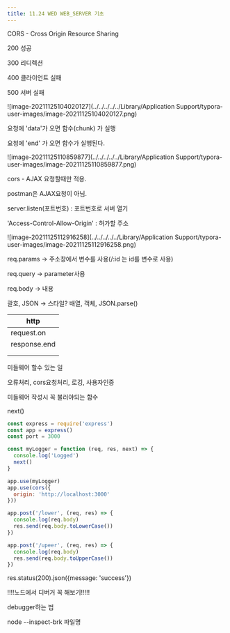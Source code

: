 ```yaml
---
title: 11.24 WED WEB_SERVER 기초
---
```


CORS - Cross Origin Resource Sharing 



200 성공

300 리디렉션

400 클라이언트 실패

500 서버 실패



![image-20211125104020127](../../../../../Library/Application Support/typora-user-images/image-20211125104020127.png)

요청에 'data'가 오면 함수(chunk) 가 실행

요청에 'end' 가 오면 함수가 실행된다.



![image-20211125110859877](../../../../../Library/Application Support/typora-user-images/image-20211125110859877.png)





cors - AJAX 요청할때만 적용.

postman은 AJAX요청이 아님.



server.listen(포트번호) : 포트번호로 서버 열기

'Access-Control-Allow-Origin' : 허가할 주소



![image-20211125112916258](../../../../../Library/Application Support/typora-user-images/image-20211125112916258.png)



req.params -> 주소창에서 변수를 사용(/:id 는 id를 변수로 사용)

req.query -> parameter사용

req.body -> 내용





괄호, JSON -> 스타일? 배열, 객체, JSON.parse()





| http         |
| ------------ |
| request.on   |
| response.end |
|              |
|              |



미들웨어 할수 있는 일

오류처리, cors요청처리, 로깅, 사용자인증

미들웨어 작성시 꼭 불러야되는 함수

next()



```js
const express = require('express')
const app = express()
const port = 3000

const myLogger = function (req, res, next) => {
  console.log('Logged')
  next()
}

app.use(myLogger)
app.use(cors({
  origin: 'http://localhost:3000'
}))

app.post('/lower', (req, res) => {
  console.log(req.body)
  res.send(req.body.toLowerCase())
})

app.post('/upeer', (req, res) => {
  console.log(req.body)
  res.send(req.body.toUpperCase())
})
```



res.status(200).json({message: 'success'})





!!!!노드에서 디버거 꼭 해보기!!!!!

debugger하는 법

node --inspect-brk 파일명

